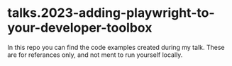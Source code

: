 # talks.2023-adding-playwright-to-your-developer-toolbox

In this repo you can find the code examples created during my talk. These are for referances only, and not ment to run yourself locally.

